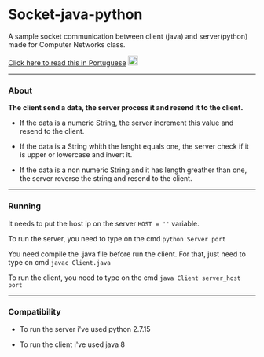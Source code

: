 # Socket-java-python
A sample socket communication between client (java) and server(python) made for Computer Networks class.

[Click here to read this in Portuguese](https://github.com/12afaelPereira/Socket-java-python/blob/master/README_PT.md) <img src="https://abs-0.twimg.com/emoji/v2/svg/1f1e7-1f1f7.svg" width="20">

---
### About

**The client send a data, the server process it and resend it to the client.**

- If the data is a numeric String, the server increment this value and resend to the client.

- If the data is a String whith the lenght equals one, the server check if it is upper or lowercase and invert it.

- If the data is a non numeric String and it has length greather than one, the server reverse the string and resend to the client.

---
### Running

It needs to put the host ip on the server ```HOST = ''``` variable.

To run the server, you need to type on the cmd
```python Server port```

You need compile the .java file before run the client. For that, just need to type on cmd
```javac Client.java```

To run the client, you need to type on the cmd
```java Client server_host port```


---
### Compatibility

 - To run the server i've used python 2.7.15

 - To run the client i've used java 8

